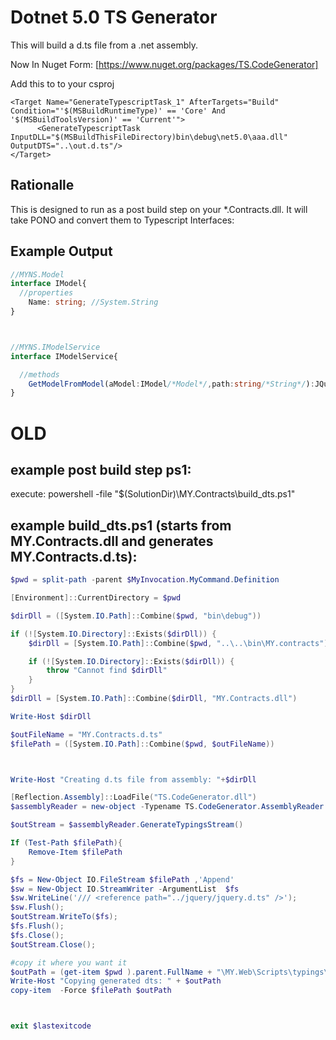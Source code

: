 Dotnet 5.0 TS Generator
========================

This will build a d.ts file from a .net assembly.

Now In Nuget Form:
[https://www.nuget.org/packages/TS.CodeGenerator]

Add this to to your csproj
```
<Target Name="GenerateTypescriptTask_1" AfterTargets="Build" Condition="'$(MSBuildRuntimeType)' == 'Core' And '$(MSBuildToolsVersion)' == 'Current'">
      <GenerateTypescriptTask InputDLL="$(MSBuildThisFileDirectory)bin\debug\net5.0\aaa.dll" OutputDTS="..\out.d.ts"/>
</Target>
```


Rationalle
----------
This is designed to run as a post build step on your *.Contracts.dll.  It will take PONO and convert them to Typescript Interfaces:


Example Output
--------------
```typescript
//MYNS.Model
interface IModel{
  //properties
	Name: string; //System.String
}



//MYNS.IModelService
interface IModelService{

  //methods
	GetModelFromModel(aModel:IModel/*Model*/,path:string/*String*/):JQueryPromise<IModel>;
}
```




OLD
===


example post build step ps1:
----------------------------

execute: powershell -file "$(SolutionDir)\MY.Contracts\build_dts.ps1"

example build_dts.ps1 (starts from MY.Contracts.dll and generates MY.Contracts.d.ts):
-------------------------------------------------------------------------------------

```powershell
$pwd = split-path -parent $MyInvocation.MyCommand.Definition

[Environment]::CurrentDirectory = $pwd

$dirDll = ([System.IO.Path]::Combine($pwd, "bin\debug"))

if (![System.IO.Directory]::Exists($dirDll)) {
    $dirDll = [System.IO.Path]::Combine($pwd, "..\..\bin\MY.contracts")

    if (![System.IO.Directory]::Exists($dirDll)) {
        throw "Cannot find $dirDll"
    }
}
$dirDll = [System.IO.Path]::Combine($dirDll, "MY.Contracts.dll")

Write-Host $dirDll

$outFileName = "MY.Contracts.d.ts"
$filePath = ([System.IO.Path]::Combine($pwd, $outFileName))



Write-Host "Creating d.ts file from assembly: "+$dirDll

[Reflection.Assembly]::LoadFile("TS.CodeGenerator.dll")
$assemblyReader = new-object -Typename TS.CodeGenerator.AssemblyReader -ArgumentList $dirDll

$outStream = $assemblyReader.GenerateTypingsStream()

If (Test-Path $filePath){
	Remove-Item $filePath
}

$fs = New-Object IO.FileStream $filePath ,'Append' 
$sw = New-Object IO.StreamWriter -ArgumentList  $fs
$sw.WriteLine('/// <reference path="../jquery/jquery.d.ts" />');
$sw.Flush();
$outStream.WriteTo($fs);
$fs.Flush();
$fs.Close();
$outStream.Close();

#copy it where you want it
$outPath = (get-item $pwd ).parent.FullName + "\MY.Web\Scripts\typings\MY\" + $outFileName ;
Write-Host "Copying generated dts: " + $outPath 
copy-item  -Force $filePath $outPath



exit $lastexitcode

```
